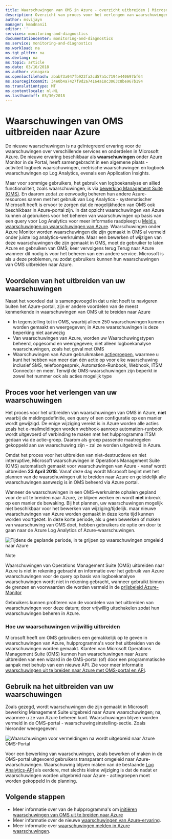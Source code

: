 ```yaml
---
title: Waarschuwingen van OMS in Azure - overzicht uitbreiden | Microsoft Docs
description: Overzicht van proces voor het verlengen van waarschuwingen van OMS in Azure, waarschuwingen, informatie over algemene klant problemen.
author: msvijayn
manager: kmadnani1
editor: ''
services: monitoring-and-diagnostics
documentationcenter: monitoring-and-diagnostics
ms.service: monitoring-and-diagnostics
ms.workload: na
ms.tgt_pltfrm: na
ms.devlang: na
ms.topic: article
ms.date: 03/16/2018
ms.author: vinagara
ms.openlocfilehash: abab73a047fb923fa2cd57a1c7194e440697bf64
ms.sourcegitcommit: 34e0b4a7427f9d2a74164a18c3063c8be967b194
ms.translationtype: MT
ms.contentlocale: nl-NL
ms.lasthandoff: 03/30/2018
---
```

# <a name="extend-alerts-from-oms-into-azure"></a>Waarschuwingen van OMS uitbreiden naar Azure
De nieuwe waarschuwingen is nu geïntegreerd ervaring voor de waarschuwingen over verschillende services en onderdelen in Microsoft Azure. De nieuwe ervaring beschikbaar als **waarschuwingen** onder Azure Monitor in de Portal, heeft samengebracht in een algemene plaats - activiteit logboek waarschuwingen, metrische waarschuwingen en logboek waarschuwingen op Log Analytics, evenals een Application Insights. 

Maar voor sommige gebruikers, het gebruik van logboekanalyse en allied functionaliteit, zoals waarschuwingen, is via [bewerking Management Suite (OMS)](../operations-management-suite/operations-management-suite-overview.md). En daarom zodat ze eenvoudig beheren hun andere Azure-resources samen met het gebruik van Log Analytics - systematischer Microsoft heeft is ervoor te zorgen dat de mogelijkheden van OMS ook beschikbaar in Azure-portal zijn. In dat opzicht waarschuwingen van Azure kunnen al gebruikers voor het beheren van waarschuwingen op basis van een query voor Log Analytics voor meer informatie raadpleegt u [Meld u waarschuwingen op waarschuwingen van Azure](monitor-alerts-unified-log.md). Waarschuwingen onder Azure Monitor worden waarschuwingen die zijn gemaakt in OMS al vermeld onder juiste log analytics-werkruimte. Maar een bewerken of wijzigen van deze waarschuwingen die zijn gemaakt in OMS, moet de gebruiker te laten Azure en gebruiken van OMS; keer vervolgens terug Terug naar Azure wanneer dit nodig is voor het beheren van een andere service. Microsoft is als u deze problemen, nu zodat gebruikers kunnen hun waarschuwingen van OMS uitbreiden naar Azure.

## <a name="benefits-of-extending-your-alerts"></a>Voordelen van het uitbreiden van uw waarschuwingen
Naast het voordeel dat is samengevoegd in dat u niet hoeft te navigeren buiten het Azure-portal, zijn er andere voordelen van de meest kenmerkende in waarschuwingen van OMS uit te breiden naar Azure

- In tegenstelling tot in OMS, waarbij alleen 250 waarschuwingen kunnen worden gemaakt en weergegeven; in Azure waarschuwingen is deze beperking niet aanwezig
- Van waarschuwingen van Azure, worden uw Waarschuwingstypen beheerd, opgesomd en weergegeven; niet alleen logboekanalyse waarschuwingen, zoals het geval met OMS
- Waarschuwingen van Azure gebruikmaken [actiegroepen](monitoring-action-groups.md), waarmee u kunt het hebben van meer dan één actie op voor elke waarschuwing inclusief SMS, telefoongesprek, Automation-Runbook, Webhook, ITSM Connector en meer. Terwijl de OMS-waarschuwingen zijn beperkt in zowel het nummer ook als acties mogelijk type

## <a name="process-of-extending-your-alerts"></a>Proces voor het verlengen van uw waarschuwingen
Het proces voor het uitbreiden van waarschuwingen van OMS in Azure, **niet** waarbij de meldingsdefinitie, een query of een configuratie op een manier wordt gewijzigd. De enige wijziging vereist is in Azure worden alle acties zoals het e-mailmeldingen worden webhook-aanroep automation-runbook wordt uitgevoerd of verbinding te maken met het hulpprogramma ITSM gedaan via de actie-groep. Daarom als groep passende maatregelen gekoppeld aan uw waarschuwing zijn - zal ze worden uitgebreid in Azure.

Omdat het proces voor het uitbreiden van niet-destructieve en niet interruptive, Microsoft waarschuwingen in Operations Management Suite (OMS) automatisch gemaakt voor waarschuwingen van Azure - vanaf wordt uitbreiden **23 April 2018**. Vanaf deze dag wordt Microsoft begint met het plannen van de waarschuwingen uit te breiden naar Azure en geleidelijk alle waarschuwingen aanwezig is in OMS beheerd via Azure portal. 

Wanneer de waarschuwingen in een OMS-werkruimte ophalen gepland voor de uit te breiden naar Azure, ze blijven werken en wordt **niet** inbreuk op een manier de bewaking. Bij het plannen, uw waarschuwingen mogelijk niet beschikbaar voor het bewerken van wijziging/tijdelijk. maar nieuwe waarschuwingen van Azure worden gemaakt in deze korte tijd kunnen worden voortgezet. In deze korte periode, als u geen bewerken of maken van waarschuwing van OMS doet, hebben gebruikers de optie om door te gaan naar de Azure Log Analytics of Azure-waarschuwingen.

 ![Tijdens de geplande periode, in te grijpen op waarschuwingen omgeleid naar Azure](./media/monitor-alerts-extend/ScheduledDirection.png)

> [!NOTE]
> Waarschuwingen van Operations Management Suite (OMS) uitbreiden naar Azure is niet in rekening gebracht en informatie over het gebruik van Azure waarschuwingen voor de query op basis van logboekanalyse waarschuwingen wordt niet in rekening gebracht, wanneer gebruikt binnen de grenzen en voorwaarden die worden vermeld in de [prijsbeleid Azure-Monitor](https://azure.microsoft.com/en-us/pricing/details/monitor/)  

Gebruikers kunnen profiteren van de voordelen van het uitbreiden van waarschuwingen voor deze datum; door vrijwillig uitschakelen zodat hun waarschuwingen beheren in Azure.

### <a name="how-to-voluntarily-extending-your-alerts"></a>Hoe uw waarschuwingen vrijwillig uitbreiden
Microsoft heeft om OMS gebruikers een gemakkelijk op te geven in waarschuwingen van Azure, hulpprogramma's voor het uitbreiden van de waarschuwingen worden gemaakt. Klanten van Microsoft Operations Management Suite (OMS) kunnen hun waarschuwingen naar Azure uitbreiden van een wizard in de OMS-portal (of) door een programmatische aanpak met behulp van een nieuwe API. Zie voor meer informatie [waarschuwingen uit te breiden naar Azure met OMS-portal en API](monitoring-alerts-extend-tool.md).


## <a name="usage-after-extending-your-alerts"></a>Gebruik na het uitbreiden van uw waarschuwingen
Zoals gezegd, wordt waarschuwingen die zijn gemaakt in Microsoft bewerking Management Suite uitgebreid naar Azure waarschuwingen; na, waarmee u ze van Azure beheren kunt. Waarschuwingen blijven worden vermeld in de OMS-portal - waarschuwingsinstelling-sectie. Zoals hieronder weergegeven:

 ![Waarschuwingen voor vermeldingen na wordt uitgebreid naar Azure OMS-Portal](./media/monitor-alerts-extend/PostExtendList.png)

Voor een bewerking van waarschuwingen, zoals bewerken of maken in de OMS-portal uitgevoerd gebruikers transparant omgeleid naar Azure-waarschuwingen. Waarschuwing blijven maken van de bestaande [Log Analytics-API](../log-analytics/log-analytics-api-alerts.md) als eerdere, met slechts kleine wijziging is dat de nadat er waarschuwingen worden uitgebreid naar Azure - actiegroepen moet worden gekoppeld in de planning.

## <a name="next-steps"></a>Volgende stappen

* Meer informatie over van de hulpprogramma's om [initiëren waarschuwingen van OMS uit te breiden naar Azure](monitoring-alerts-extend-tool.md)
* Meer informatie over de nieuwe [waarschuwingen van Azure-ervaring](monitoring-overview-unified-alerts.md).
* Meer informatie over [waarschuwingen melden in Azure waarschuwingen](monitor-alerts-unified-log.md).
